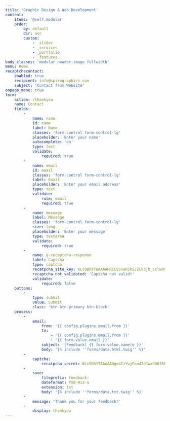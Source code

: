 ```yaml
---
title: 'Graphic Design & Web Development'
content:
    items: '@self.modular'
    order:
        by: default
        dir: asc
        custom:
            - _slider
            - _services
            - _portfolio
            - _features
body_classes: 'modular header-image fullwidth'
menu: Home
recaptchacontact:
    enabled: true
    recipient: info@spirographics.com
    subject: 'Contact from Website'
onpage_menu: true
form:
    action: /thankyou
    name: Contact
    fields:
        -
            name: name
            id: name
            label: Name
            classes: 'form-control form-control-lg'
            placeholder: 'Enter your name'
            autocomplete: 'on'
            type: text
            validate:
                required: true
        -
            name: email
            id: email
            classes: 'form-control form-control-lg'
            label: Email
            placeholder: 'Enter your email address'
            type: text
            validate:
                rule: email
                required: true
        -
            name: message
            label: Message
            classes: 'form-control form-control-lg'
            size: long
            placeholder: 'Enter your message'
            type: textarea
            validate:
                required: true
        -
            name: g-recaptcha-response
            label: Captcha
            type: captcha
            recatpcha_site_key: 6Lc9BhYTAAAAAHRIL5SnaR5hSJZCk3jb_sclwORq
            recaptcha_not_validated: 'Captcha not valid!'
            validate:
                required: false
    buttons:
        -
            type: submit
            value: Submit
            class: 'btn btn-primary btn-block'
    process:
        -
            email:
                from: '{{ config.plugins.email.from }}'
                to:
                    - '{{ config.plugins.email.from }}'
                    - '{{ form.value.email }}'
                subject: '[Feedback] {{ form.value.name|e }}'
                body: '{% include ''forms/data.html.twig'' %}'
        -
            captcha:
                recatpcha_secret: 6Lc9BhYTAAAAADgeoIzYwjEnn47dJwxO0Qf6BTuP
        -
            save:
                fileprefix: feedback-
                dateformat: Ymd-His-u
                extension: txt
                body: '{% include ''forms/data.txt.twig'' %}'
        -
            message: 'Thank you for your feedback!'
        -
            display: thankyou
---
```



